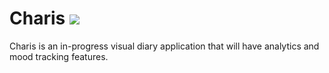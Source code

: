 # Charis ![](https://img.shields.io/github/commit-activity/y/aekari/Capstone?style=plastic)
Charis is an in-progress visual diary application that will have analytics and mood tracking features.

<!---
## Installation

Use the package manager [pip](https://pip.pypa.io/en/stable/) to install foobar.

```bash
pip install foobar
```

## Usage

```python
import foobar

# returns 'words'
foobar.pluralize('word')

# returns 'geese'
foobar.pluralize('goose')

# returns 'phenomenon'
foobar.singularize('phenomena')
```

## Contributing

Pull requests are welcome. For major changes, please open an issue first
to discuss what you would like to change.

Please make sure to update tests as appropriate.

## License

[LINK NAME](https://choosealicense.com/licenses/LISCENCENAME/)
-->
